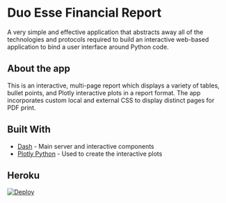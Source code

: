 # Duo Esse Financial Report

A very simple and effective application that abstracts away all of the technologies and protocols required to build an interactive web-based application to bind a user interface around Python code. 

## About the app

This is an interactive, multi-page report which displays a variety of tables, bullet points, and Plotly interactive plots in a report format. The app incorporates custom local and external CSS to display distinct pages for PDF print.

## Built With

- [Dash](https://dash.plot.ly/) - Main server and interactive components
- [Plotly Python](https://plot.ly/python/) - Used to create the interactive plots

## Heroku 

[![Deploy](https://www.herokucdn.com/deploy/button.png)](https://dsindex.herokuapp.com/)



